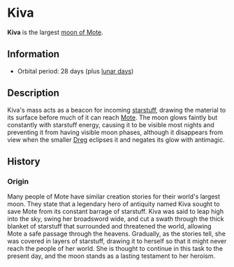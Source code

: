 # Kiva

**Kiva** is the largest [moon of Mote](moons-of-mote.md).

## Information

- Orbital period: 28 days (plus [lunar days](../../../ch-3-stories-of-mote/timekeeping.md#lunar-day))

## Description

Kiva's mass acts as a beacon for incoming [starstuff](../../../ch-5-mote-treasures/starstuff.md), drawing the material to its surface before much of it can reach [Mote](../../mote.md). The moon glows faintly but constantly with starstuff energy, causing it to be visible most nights and preventing it from having visible moon phases, although it disappears from view when the smaller [Dreg](dreg.md) eclipses it and negates its glow with antimagic.

## History

### Origin

Many people of Mote have similar creation stories for their world's largest moon. They state that a legendary hero of antiquity named Kiva sought to save Mote from its constant barrage of starstuff. Kiva was said to leap high into the sky, swing her broadsword wide, and cut a swath through the thick blanket of starstuff that surrounded and threatened the world, allowing Mote a safe passage through the heavens. Gradually, as the stories tell, she was covered in layers of starstuff, drawing it to herself so that it might never reach the people of her world. She is thought to continue in this task to the present day, and the moon stands as a lasting testament to her heroism.
